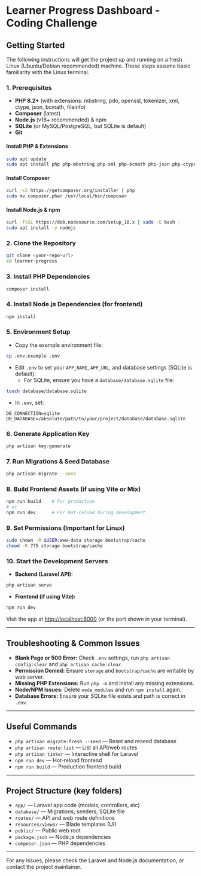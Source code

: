 # Learner Progress Dashboard - Coding Challenge

## Getting Started

The following instructions will get the project up and running on a fresh Linux (Ubuntu/Debian recommended) machine. These steps assume basic familiarity with the Linux terminal.

### 1. Prerequisites

- **PHP 8.2+** (with extensions: mbstring, pdo, openssl, tokenizer, xml, ctype, json, bcmath, fileinfo)
- **Composer** (latest)
- **Node.js** (v18+ recommended) & npm
- **SQLite** (or MySQL/PostgreSQL, but SQLite is default)
- **Git**

#### Install PHP & Extensions
```bash
sudo apt update
sudo apt install php php-mbstring php-xml php-bcmath php-json php-ctype php-fileinfo php-pdo php-sqlite3 unzip curl git -y
```

#### Install Composer
```bash
curl -sS https://getcomposer.org/installer | php
sudo mv composer.phar /usr/local/bin/composer
```

#### Install Node.js & npm
```bash
curl -fsSL https://deb.nodesource.com/setup_18.x | sudo -E bash -
sudo apt install -y nodejs
```

### 2. Clone the Repository
```bash
git clone <your-repo-url>
cd learner-progress
```

### 3. Install PHP Dependencies
```bash
composer install
```

### 4. Install Node.js Dependencies (for frontend)
```bash
npm install
```

### 5. Environment Setup
- Copy the example environment file:
```bash
cp .env.example .env
```
- Edit `.env` to set your `APP_NAME`, `APP_URL`, and database settings (SQLite is default):
  - For SQLite, ensure you have a `database/database.sqlite` file:
```bash
touch database/database.sqlite
```
  - In `.env`, set:
```
DB_CONNECTION=sqlite
DB_DATABASE=/absolute/path/to/your/project/database/database.sqlite
```

### 6. Generate Application Key
```bash
php artisan key:generate
```

### 7. Run Migrations & Seed Database
```bash
php artisan migrate --seed
```

### 8. Build Frontend Assets (if using Vite or Mix)
```bash
npm run build    # For production
# or
npm run dev      # For hot-reload during development
```

### 9. Set Permissions (Important for Linux)
```bash
sudo chown -R $USER:www-data storage bootstrap/cache
chmod -R 775 storage bootstrap/cache
```

### 10. Start the Development Servers
- **Backend (Laravel API):**
```bash
php artisan serve
```
- **Frontend (if using Vite):**
```bash
npm run dev
```

Visit the app at [http://localhost:8000](http://localhost:8000) (or the port shown in your terminal).

---

## Troubleshooting & Common Issues
- **Blank Page or 500 Error:** Check `.env` settings, run `php artisan config:clear` and `php artisan cache:clear`.
- **Permission Denied:** Ensure `storage` and `bootstrap/cache` are writable by web server.
- **Missing PHP Extensions:** Run `php -m` and install any missing extensions.
- **Node/NPM Issues:** Delete `node_modules` and run `npm install` again.
- **Database Errors:** Ensure your SQLite file exists and path is correct in `.env`.

---

## Useful Commands
- `php artisan migrate:fresh --seed` — Reset and reseed database
- `php artisan route:list` — List all API/web routes
- `php artisan tinker` — Interactive shell for Laravel
- `npm run dev` — Hot-reload frontend
- `npm run build` — Production frontend build

---

## Project Structure (key folders)
- `app/` — Laravel app code (models, controllers, etc)
- `database/` — Migrations, seeders, SQLite file
- `routes/` — API and web route definitions
- `resources/views/` — Blade templates (UI)
- `public/` — Public web root
- `package.json` — Node.js dependencies
- `composer.json` — PHP dependencies

---

For any issues, please check the Laravel and Node.js documentation, or contact the project maintainer.